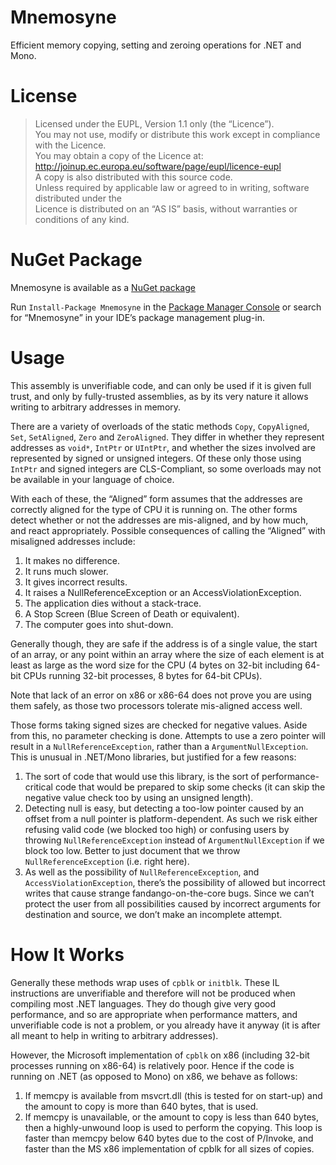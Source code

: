# Mnemosyne

Efficient memory copying, setting and zeroing operations for .NET and Mono.

# License

> Licensed under the EUPL, Version 1.1 only (the “Licence”).  
> You may not use, modify or distribute this work except in compliance with the Licence.  
> You may obtain a copy of the Licence at:  
> <http://joinup.ec.europa.eu/software/page/eupl/licence-eupl>  
> A copy is also distributed with this source code.  
> Unless required by applicable law or agreed to in writing, software distributed under the  
> Licence is distributed on an “AS IS” basis, without warranties or conditions of any kind.

# NuGet Package

Mnemosyne is available as a [NuGet package](https://www.nuget.org/packages/Mnemosyne)

Run `Install-Package Mnemosyne` in the [Package Manager Console](http://docs.nuget.org/docs/start-here/using-the-package-manager-console) or search for “Mnemosyne” in your IDE’s package management plug-in.

# Usage

This assembly is unverifiable code, and can only be used if it is given full trust, and only by fully-trusted assemblies, as by its very nature it allows writing to arbitrary addresses in memory.  

There are a variety of overloads of the static methods `Copy`, `CopyAligned`, `Set`, `SetAligned`, `Zero` and `ZeroAligned`. They differ in whether they represent addresses as `void*`, `IntPtr` or `UIntPtr`, and whether the sizes involved are represented by signed or unsigned integers. Of these only those using `IntPtr` and signed integers are CLS-Compliant, so some overloads may not be available in your language of choice.

With each of these, the “Aligned” form assumes that the addresses are correctly aligned for the type of CPU it is running on. The other forms detect whether or not the addresses are mis-aligned, and by how much, and react appropriately. Possible consequences of calling the “Aligned” with misaligned addresses include:

1. It makes no difference.
2. It runs much slower.
3. It gives incorrect results.
4. It raises a NullReferenceException or an AccessViolationException.
5. The application dies without a stack-trace.
6. A Stop Screen (Blue Screen of Death or equivalent).
7. The computer goes into shut-down.

Generally though, they are safe if the address is of a single value, the start of an array, or any point within an array where the size of each element is at least as large as the word size for the CPU (4 bytes on 32-bit including 64-bit CPUs running 32-bit processes, 8 bytes for 64-bit CPUs).

Note that lack of an error on x86 or x86-64 does not prove you are using them safely, as those two processors tolerate mis-aligned access well.

Those forms taking signed sizes are checked for negative values. Aside from this, no parameter checking is done. Attempts to use a zero pointer will result in a `NullReferenceException`, rather than a `ArgumentNullException`. This is unusual in .NET/Mono libraries, but justified for a few reasons:

1. The sort of code that would use this library, is the sort of performance-critical code that would be prepared to skip some checks (it can skip the negative value check too by using an unsigned length).
2. Detecting null is easy, but detecting a too-low pointer caused by an offset from a null pointer is platform-dependent. As such we risk either refusing valid code (we blocked too high) or confusing users by throwing `NullReferenceException` instead of `ArgumentNullException` if we block too low. Better to just document that we throw `NullReferenceException` (i.e. right here).
3. As well as the possibility of `NullReferenceException`, and `AccessViolationException`, there’s the possibility of allowed but incorrect writes that cause strange fandango-on-the-core bugs. Since we can’t protect the user from all possibilities caused by incorrect arguments for destination and source, we don’t make an incomplete attempt.

# How It Works

Generally these methods wrap uses of `cpblk` or `initblk`. These IL instructions are unverifiable and therefore will not be produced when compiling most .NET languages. They do though give very good performance, and so are appropriate when performance matters, and unverifiable code is not a problem, or you already have it anyway (it is after all meant to help in writing to arbitrary addresses).

However, the Microsoft implementation of `cpblk` on x86 (including 32-bit processes running on x86-64) is relatively poor. Hence if the code is running on .NET (as opposed to Mono) on x86, we behave as follows:

1. If memcpy is available from msvcrt.dll (this is tested for on start-up) and the amount to copy is more than 640 bytes, that is used.
2. If memcpy is unavailable, or the amount to copy is less than 640 bytes, then a highly-unwound loop is used to perform the copying. This loop is faster than memcpy below 640 bytes due to the cost of P/Invoke, and faster than the MS x86 implementation of cpblk for all sizes of copies.